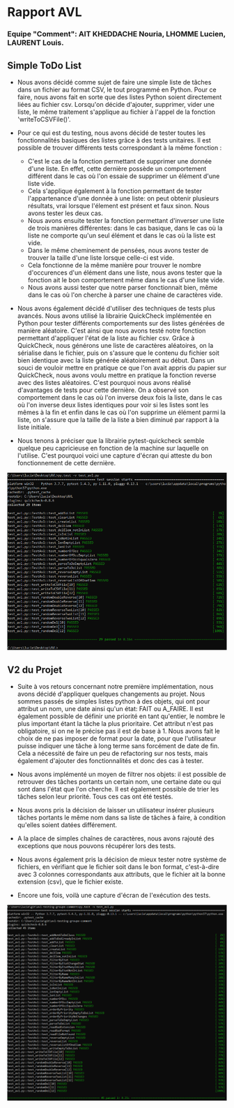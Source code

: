 # Rapport AVL
### Equipe "Comment": AIT KHEDDACHE Nouria, LHOMME Lucien, LAURENT Louis.

## Simple ToDo List

- Nous avons décidé comme sujet de faire une simple liste de tâches dans un fichier au format CSV, le tout programmé en Python. Pour ce faire, nous avons fait en sorte que des listes Python soient directement liées au fichier csv. Lorsqu'on décide d'ajouter, supprimer, vider une liste, le même traitement s'applique au fichier à l'appel de la fonction 'writeToCSVFile()'.

- Pour ce qui est du testing, nous avons décidé de tester toutes les fonctionnalités basiques des listes grâce à des tests unitaires. Il est possible de trouver différents tests correspondant à la même fonction :
    - C'est le cas de la fonction permettant de supprimer une donnée d'une liste. En effet, cette dernière possède un comportement différent dans le cas où l'on essaie de supprimer un élément d'une liste vide.
    - Cela s'applique également à la fonction permettant de tester l'appartenance d'une donnée à une liste: on peut obtenir plusieurs résultats, vrai lorsque l'élement est présent et faux sinon. Nous avons tester les deux cas.
    - Nous avons ensuite tester la fonction permettant d'inverser une liste de trois manières différentes: dans le cas basique, dans le cas où la liste ne comporte qu'un seul élément et dans le cas où la liste est vide.
    - Dans le même cheminement de pensées, nous avons tester de trouver la taille d'une liste lorsque celle-ci est vide.
    - Cela fonctionne de la même manière pour trouver le nombre d'occurences d'un élément dans une liste, nous avons tester que la fonction ait le bon comportement même dans le cas d'une liste vide.
    - Nous avons aussi tester que notre parser fonctionnait bien, même dans le cas où l'on cherche à parser une chaine de caractères vide.

- Nous avons également décidé d'utiliser des techniques de tests plus avancés. Nous avons utilisé la librairie QuickCheck implémentée en Python pour tester différents comportements sur des listes générées de manière aléatoire. C'est ainsi que nous avons testé notre fonction permettant d'appliquer l'état de la liste au fichier csv. Grâce à QuickCheck, nous générons une liste de caractères aléatoires, on la sérialise dans le fichier, puis on s'assure que le contenu du fichier soit bien identique avec la liste générée aléatoirement au début. Dans un souci de vouloir mettre en pratique ce que l'on avait appris du papier sur QuickCheck, nous avons voulu mettre en pratique la fonction reverse avec des listes aléatoires. C'est pourquoi nous avons réalisé d'avantages de tests pour cette dernière. On a observé son comportement dans le cas où l'on inverse deux fois la liste, dans le cas où l'on inverse deux listes identiques pour voir si les listes sont les mêmes à la fin et enfin dans le cas où l'on supprime un élément parmi la liste, on s'assure que la taille de la liste a bien diminué par rapport à la liste initiale. 

- Nous tenons à préciser que la librairie pytest-quickcheck semble quelque peu capricieuse en fonction de la machine sur laquelle on l'utilise. C'est pourquoi voici une capture d'écran qui atteste du bon fonctionnement de cette dernière.

![exécution_des_test](/Tests_avl.png "QuickCheck")

## V2 du Projet

- Suite à vos retours concernant notre première implémentation, nous avons décidé d'appliquer quelques changements au projet. Nous sommes passés de simples listes python à des objets, qui ont pour attribut un nom, une date ainsi qu'un état: FAIT ou A_FAIRE. Il est également possible de définir une priorité en tant qu'entier, le nombre le plus important étant la tâche la plus prioritaire. Cet attribut n'est pas obligatoire, si on ne le précise pas il est de base à 1.
Nous avons fait le choix de ne pas imposer de format pour la date, pour que l'utilisateur puisse indiquer une tâche à long terme sans forcément de date de fin. 
Cela a nécessité de faire un peu de refactoring sur nos tests, mais également d'ajouter des fonctionnalités et donc des cas à tester. 
- Nous avons implémenté un moyen de filtrer nos objets: il est possible de retrouver des tâches portants un certain nom, une certaine date ou qui sont dans l'état que l'on cherche. Il est également possible de trier les tâches selon leur priorité.
Tous ces cas ont été testés. 
- Nous avons pris la décision de laisser un utilisateur insérer plusieurs tâches portants le même nom dans sa liste de tâches à faire, à condition qu'elles soient datées différement. 
- A la place de simples chaînes de caractères, nous avons rajouté des exceptions que nous pouvons récupérer lors des tests. 
- Nous avons également pris la décision de mieux tester notre système de fichiers, en vérifiant que le fichier soit dans le bon format, c'est-à-dire avec 3 colonnes correspondants aux attributs, que le fichier ait la bonne extension (csv), que le fichier existe. 

- Encore une fois, voilà une capture d'écran de l'exécution des tests.

![exécution_des_test](/Tests_avlV2.png "QuickCheck")


